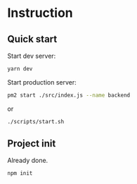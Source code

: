 # Instruction

## Quick start

Start dev server:
```bash
yarn dev
```

Start production server:
```bash
pm2 start ./src/index.js --name backend
```

or
```bash
./scripts/start.sh
```


## Project init

Already done.

```bash
npm init
```

